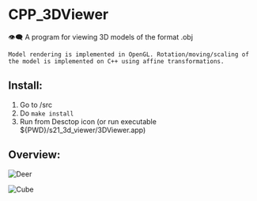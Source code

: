 # CPP_3DViewer
👁️‍🗨️ A program for viewing 3D models of the format .obj

```Model rendering is implemented in OpenGL. Rotation/moving/scaling of the model is implemented on C++ using affine transformations.```

## Install:
1. Go to /src
2. Do ```make install```
3. Run from Desctop icon (or run executable ${PWD}/s21_3d_viewer/3DViewer.app)

## Overview:

![Deer](img/1.png)

![Cube](img/2.png)
